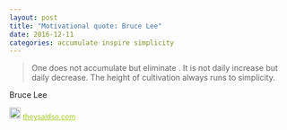 ```yaml
---
layout: post
title: "Motivational quote: Bruce Lee"
date: 2016-12-11
categories: accumulate inspire simplicity
---
```

> One does not accumulate but eliminate .
It is not daily increase but daily
decrease. The height of cultivation
always runs to simplicity.

Bruce Lee

<span style="z-index:50;font-size:0.9em;"><img src="https://theysaidso.com/branding/theysaidso.png" height="20" width="20" alt="theysaidso.com"/><a href="https://theysaidso.com" title="Powered by quotes from theysaidso.com" style="color: #9fcc25; margin-left: 4px; vertical-align: middle;">theysaidso.com</a></span>

